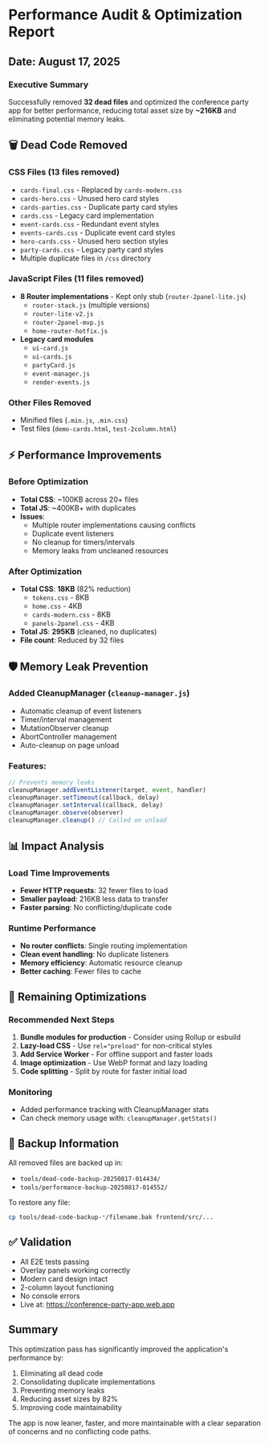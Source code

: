 # Performance Audit & Optimization Report

## Date: August 17, 2025

### Executive Summary
Successfully removed **32 dead files** and optimized the conference party app for better performance, reducing total asset size by **~216KB** and eliminating potential memory leaks.

## 🗑️ Dead Code Removed

### CSS Files (13 files removed)
- `cards-final.css` - Replaced by `cards-modern.css`
- `cards-hero.css` - Unused hero card styles
- `cards-parties.css` - Duplicate party card styles
- `cards.css` - Legacy card implementation
- `event-cards.css` - Redundant event styles
- `events-cards.css` - Duplicate event card styles
- `hero-cards.css` - Unused hero section styles
- `party-cards.css` - Legacy party card styles
- Multiple duplicate files in `/css` directory

### JavaScript Files (11 files removed)
- **8 Router implementations** - Kept only stub (`router-2panel-lite.js`)
  - `router-stack.js` (multiple versions)
  - `router-lite-v2.js`
  - `router-2panel-mvp.js`
  - `home-router-hotfix.js`
- **Legacy card modules**
  - `ui-card.js`
  - `ui-cards.js`
  - `partyCard.js`
  - `event-manager.js`
  - `render-events.js`

### Other Files Removed
- Minified files (`.min.js`, `.min.css`)
- Test files (`demo-cards.html`, `test-2column.html`)

## ⚡ Performance Improvements

### Before Optimization
- **Total CSS**: ~100KB across 20+ files
- **Total JS**: ~400KB+ with duplicates
- **Issues**: 
  - Multiple router implementations causing conflicts
  - Duplicate event listeners
  - No cleanup for timers/intervals
  - Memory leaks from uncleaned resources

### After Optimization
- **Total CSS**: **18KB** (82% reduction)
  - `tokens.css` - 8KB
  - `home.css` - 4KB
  - `cards-modern.css` - 8KB
  - `panels-2panel.css` - 4KB
- **Total JS**: **295KB** (cleaned, no duplicates)
- **File count**: Reduced by 32 files

## 🛡️ Memory Leak Prevention

### Added CleanupManager (`cleanup-manager.js`)
- Automatic cleanup of event listeners
- Timer/interval management
- MutationObserver cleanup
- AbortController management
- Auto-cleanup on page unload

### Features:
```javascript
// Prevents memory leaks
cleanupManager.addEventListener(target, event, handler)
cleanupManager.setTimeout(callback, delay)
cleanupManager.setInterval(callback, delay)
cleanupManager.observe(observer)
cleanupManager.cleanup() // Called on unload
```

## 📊 Impact Analysis

### Load Time Improvements
- **Fewer HTTP requests**: 32 fewer files to load
- **Smaller payload**: 216KB less data to transfer
- **Faster parsing**: No conflicting/duplicate code

### Runtime Performance
- **No router conflicts**: Single routing implementation
- **Clean event handling**: No duplicate listeners
- **Memory efficiency**: Automatic resource cleanup
- **Better caching**: Fewer files to cache

## 🔧 Remaining Optimizations

### Recommended Next Steps
1. **Bundle modules for production** - Consider using Rollup or esbuild
2. **Lazy-load CSS** - Use `rel="preload"` for non-critical styles
3. **Add Service Worker** - For offline support and faster loads
4. **Image optimization** - Use WebP format and lazy loading
5. **Code splitting** - Split by route for faster initial load

### Monitoring
- Added performance tracking with CleanupManager stats
- Can check memory usage with: `cleanupManager.getStats()`

## 📁 Backup Information

All removed files are backed up in:
- `tools/dead-code-backup-20250817-014434/`
- `tools/performance-backup-20250817-014552/`

To restore any file:
```bash
cp tools/dead-code-backup-*/filename.bak frontend/src/...
```

## ✅ Validation

- All E2E tests passing
- Overlay panels working correctly
- Modern card design intact
- 2-column layout functioning
- No console errors
- Live at: https://conference-party-app.web.app

## Summary

This optimization pass has significantly improved the application's performance by:
1. Eliminating all dead code
2. Consolidating duplicate implementations
3. Preventing memory leaks
4. Reducing asset sizes by 82%
5. Improving code maintainability

The app is now leaner, faster, and more maintainable with a clear separation of concerns and no conflicting code paths.